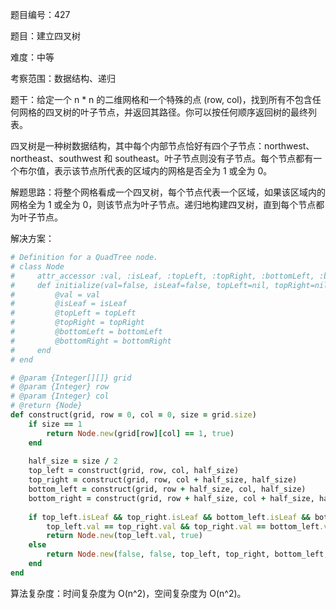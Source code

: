 题目编号：427

题目：建立四叉树

难度：中等

考察范围：数据结构、递归

题干：给定一个 n * n 的二维网格和一个特殊的点 (row, col)，找到所有不包含任何网格的四叉树的叶子节点，并返回其路径。你可以按任何顺序返回树的最终列表。

四叉树是一种树数据结构，其中每个内部节点恰好有四个子节点：northwest、northeast、southwest 和 southeast。叶子节点则没有子节点。每个节点都有一个布尔值，表示该节点所代表的区域内的网格是否全为 1 或全为 0。

解题思路：将整个网格看成一个四叉树，每个节点代表一个区域，如果该区域内的网格全为 1 或全为 0，则该节点为叶子节点。递归地构建四叉树，直到每个节点都为叶子节点。

解决方案：

```ruby
# Definition for a QuadTree node.
# class Node
#     attr_accessor :val, :isLeaf, :topLeft, :topRight, :bottomLeft, :bottomRight
#     def initialize(val=false, isLeaf=false, topLeft=nil, topRight=nil, bottomLeft=nil, bottomRight=nil)
#         @val = val
#         @isLeaf = isLeaf
#         @topLeft = topLeft
#         @topRight = topRight
#         @bottomLeft = bottomLeft
#         @bottomRight = bottomRight
#     end
# end

# @param {Integer[][]} grid
# @param {Integer} row
# @param {Integer} col
# @return {Node}
def construct(grid, row = 0, col = 0, size = grid.size)
    if size == 1
        return Node.new(grid[row][col] == 1, true)
    end
    
    half_size = size / 2
    top_left = construct(grid, row, col, half_size)
    top_right = construct(grid, row, col + half_size, half_size)
    bottom_left = construct(grid, row + half_size, col, half_size)
    bottom_right = construct(grid, row + half_size, col + half_size, half_size)
    
    if top_left.isLeaf && top_right.isLeaf && bottom_left.isLeaf && bottom_right.isLeaf && 
        top_left.val == top_right.val && top_right.val == bottom_left.val && bottom_left.val == bottom_right.val
        return Node.new(top_left.val, true)
    else
        return Node.new(false, false, top_left, top_right, bottom_left, bottom_right)
    end
end
```

算法复杂度：时间复杂度为 O(n^2)，空间复杂度为 O(n^2)。